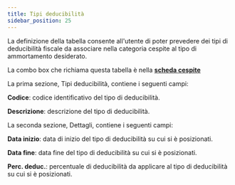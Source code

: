 ```yaml
---
title: Tipi deducibilità
sidebar_position: 25
---
```


La definizione della tabella consente all'utente di poter prevedere dei tipi di deducibilità fiscale da associare nella categoria cespite al tipo di ammortamento desiderato.

La combo box che richiama questa tabella è nella [**scheda cespite**](/docs/finance-area/fixed-assets/fixed-assets-management/detail/)


La prima sezione, Tipi deducibilità, contiene i seguenti campi:

**Codice**: codice identificativo del tipo di deducibilità.

**Descrizione**: descrizione del tipo di deducibilità.


La seconda sezione, Dettagli, contiene i seguenti campi:

**Data inizio**: data di inizio del tipo di deducibilità su cui si è posizionati.

**Data fine**: data fine del tipo di deducibilità su cui si è posizionati.

**Perc. deduc.**: percentuale di deducibilità da applicare al tipo di deducibilità su cui si è posizionati.






